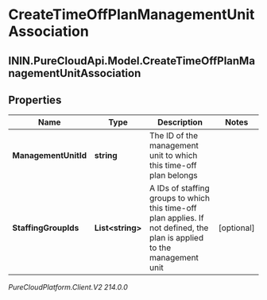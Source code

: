 # CreateTimeOffPlanManagementUnitAssociation

## ININ.PureCloudApi.Model.CreateTimeOffPlanManagementUnitAssociation

## Properties

|Name | Type | Description | Notes|
|------------ | ------------- | ------------- | -------------|
| **ManagementUnitId** | **string** | The ID of the management unit to which this time-off plan belongs | |
| **StaffingGroupIds** | **List&lt;string&gt;** | A IDs of staffing groups to which this time-off plan applies. If not defined, the plan is applied to the management unit | [optional] |



_PureCloudPlatform.Client.V2 214.0.0_
